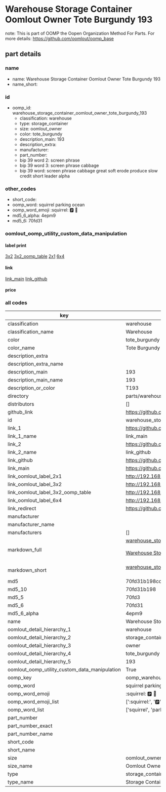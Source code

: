 # Warehouse Storage Container Oomlout Owner Tote Burgundy 193  

note: This is part of OOMP the Oopen Organization Method For Parts. For more details: https://github.com/oomlout/oomp_base

##  part details
  







### name
* name: Warehouse Storage Container Oomlout Owner Tote Burgundy 193
* name_short: 
### id
* oomp_id: warehouse_storage_container_oomlout_owner_tote_burgundy_193
  * classification: warehouse
  * type: storage_container
  * size: oomlout_owner
  * color: tote_burgundy
  * description_main: 193
  * description_extra: 
  * manufacturer: 
  * part_number: 
  * bip 39 word 2: screen phrase
  * bip 39 word 3: screen phrase cabbage
  * bip 39 word: screen phrase cabbage great soft erode produce slow credit short leader alpha

### other_codes
* short_code: 
* oomp_word: squirrel parking ocean
* oomp_word_emoji :squirrel: :parking: :ocean:
* md5_6_alpha: 4epm9
* md5_6: 70fd31






### oomlout_oomp_utility_custom_data_manipulation
#### label print
[3x2](http://192.168.1.245:1112/?label=oomp%204epm9)
[3x2_oomp_table](http://192.168.1.108:1112/?label=oomp%204epm9)
[2x1](http://192.168.1.242:1112/?label=oomp%204epm9)
[6x4](http://192.168.1.55:1112/?label=oomp%204epm9)    

#### link

[link_main](https://github.com/oomlout/oomlout_oomp_version_1_messy/tree/main/parts/warehouse_storage_container_oomlout_owner_tote_burgundy_193) [link_github](https://github.com/oomlout/oomlout_oomp_version_1_messy/tree/main/parts/warehouse_storage_container_oomlout_owner_tote_burgundy_193)                             

#### price







### all codes 
| key | value |  
| --- | --- |  
| classification | warehouse |  
| classification_name | Warehouse |  
| color | tote_burgundy |  
| color_name | Tote Burgundy |  
| description_extra |  |  
| description_extra_name |  |  
| description_main | 193 |  
| description_main_name | 193 |  
| description_or_color | T193 |  
| directory | parts/warehouse_storage_container_oomlout_owner_tote_burgundy_193 |  
| distributors | [] |  
| github_link | https://github.com/oomlout/oomlout_oomp_part_src/tree/main/parts/warehouse_storage_container_oomlout_owner_tote_burgundy_193 |  
| id | warehouse_storage_container_oomlout_owner_tote_burgundy_193 |  
| link_1 | https://github.com/oomlout/oomlout_oomp_version_1_messy/tree/main/parts/warehouse_storage_container_oomlout_owner_tote_burgundy_193 |  
| link_1_name | link_main |  
| link_2 | https://github.com/oomlout/oomlout_oomp_version_1_messy/tree/main/parts/warehouse_storage_container_oomlout_owner_tote_burgundy_193 |  
| link_2_name | link_github |  
| link_github | https://github.com/oomlout/oomlout_oomp_version_1_messy/tree/main/parts/warehouse_storage_container_oomlout_owner_tote_burgundy_193 |  
| link_main | https://github.com/oomlout/oomlout_oomp_version_1_messy/tree/main/parts/warehouse_storage_container_oomlout_owner_tote_burgundy_193 |  
| link_oomlout_label_2x1 | http://192.168.1.242:1112/?label=oomp%204epm9 |  
| link_oomlout_label_3x2 | http://192.168.1.245:1112/?label=oomp%204epm9 |  
| link_oomlout_label_3x2_oomp_table | http://192.168.1.108:1112/?label=oomp%204epm9 |  
| link_oomlout_label_6x4 | http://192.168.1.55:1112/?label=oomp%204epm9 |  
| link_redirect | https://github.com/oomlout/oomlout_oomp_version_1_messy/tree/main/parts/warehouse_storage_container_oomlout_owner_tote_burgundy_193 |  
| manufacturer |  |  
| manufacturer_name |  |  
| manufacturers | [] |  
| markdown_full | [warehouse_storage_container_oomlout_owner_tote_burgundy_193](none)<br>[](none)<br>[Warehouse Storage Container Oomlout Owner Tote Burgundy 193](none)<br><br> |  
| markdown_short | [warehouse_storage_container_oomlout_owner_tote_burgundy_193](none)<br><br> |  
| md5 | 70fd31b198cc3575326726623f68f60c |  
| md5_10 | 70fd31b198 |  
| md5_5 | 70fd3 |  
| md5_6 | 70fd31 |  
| md5_6_alpha | 4epm9 |  
| name | Warehouse Storage Container Oomlout Owner Tote Burgundy 193 |  
| oomlout_detail_hierarchy_1 | warehouse |  
| oomlout_detail_hierarchy_2 | storage_container |  
| oomlout_detail_hierarchy_3 | owner |  
| oomlout_detail_hierarchy_4 | tote_burgundy |  
| oomlout_detail_hierarchy_5 | 193 |  
| oomlout_oomp_utility_custom_data_manipulation | True |  
| oomp_key | oomp_warehouse_storage_container_oomlout_owner_tote_burgundy_193 |  
| oomp_word | squirrel parking ocean |  
| oomp_word_emoji | :squirrel: :parking: :ocean: |  
| oomp_word_emoji_list | [':squirrel:', ':parking:', ':ocean:'] |  
| oomp_word_list | ['squirrel', 'parking', 'ocean'] |  
| part_number |  |  
| part_number_exact |  |  
| part_number_name |  |  
| short_code |  |  
| short_name |  |  
| size | oomlout_owner |  
| size_name | Oomlout Owner |  
| type | storage_container |  
| type_name | Storage Container |  
